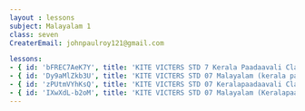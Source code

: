 ```yaml
--- 
layout : lessons 
subject: Malayalam 1
class: seven
CreaterEmail: johnpaulroy121@gmail.com

lessons: 
- { id: 'bFREC7AeK7Y', title: 'KITE VICTERS STD 7 Kerala Paadaavali Class 01 (First Bell-ഫസ്റ്റ് ബെല്‍)' }
- { id: 'Dy9aMlZkb3U', title: 'KITE VICTERS STD 07 Malayalam (kerala paadam) Class 02 (First Bell-ഫസ്റ്റ് ബെല്‍)' }
- { id: 'zPUtmVYhKsQ', title: 'KITE VICTERS STD 07 Keralapaadaavali Class 03 (First Bell-ഫസ്റ്റ് ബെല്‍)' }
- { id: 'IXwXdL-b2oM', title: 'KITE VICTERS STD 07 Malayalam (Keralapaadam) Class 04 (First Bell-ഫസ്റ്റ് ബെല്‍)' }
---
```

